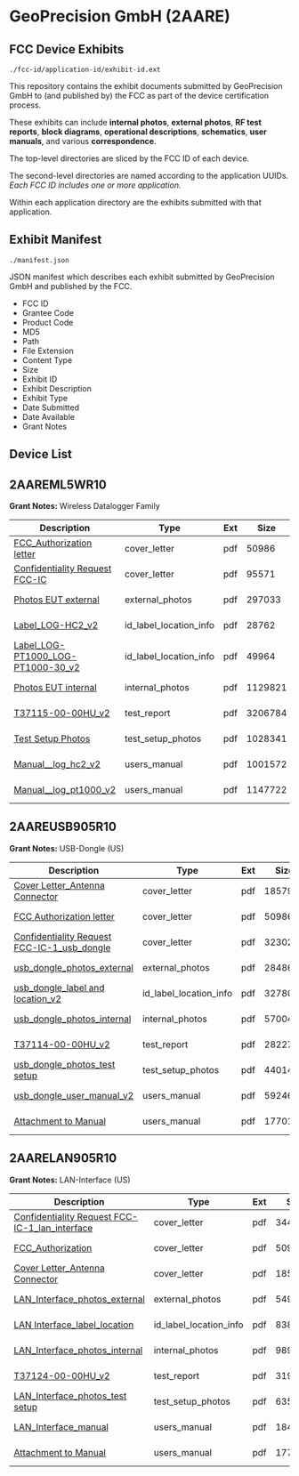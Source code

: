 # GeoPrecision GmbH (2AARE)
## FCC Device Exhibits

```
./fcc-id/application-id/exhibit-id.ext
```

This repository contains the exhibit documents submitted by GeoPrecision GmbH to (and published by) the FCC as part of the device certification process.

These exhibits can include **internal photos**, **external photos**, **RF test reports**, **block diagrams**, **operational descriptions**, **schematics**, **user manuals**, and various **correspondence**.

The top-level directories are sliced by the FCC ID of each device.

The second-level directories are named according to the application UUIDs. *Each FCC ID includes one or more application.*

Within each application directory are the exhibits submitted with that application. 

## Exhibit Manifest

```
./manifest.json
```

JSON manifest which describes each exhibit submitted by GeoPrecision GmbH and published by the FCC.

- FCC ID
- Grantee Code
- Product Code
- MD5
- Path
- File Extension
- Content Type
- Size
- Exhibit ID
- Exhibit Description
- Exhibit Type
- Date Submitted
- Date Available
- Grant Notes

## Device List
## 2AAREML5WR10
**Grant Notes:** Wireless Datalogger Family

| Description | Type | Ext | Size | Submitted | Available |
| ----------- | ---- | --- | ---- | --------- | --------- |
| [FCC_Authorization letter](2AAREML5WR10/ae41e96a6f4372b9e71437b6989f0b36/2089346.pdf) | cover_letter | pdf | 50986 | 2013-11-04 | 2013-11-04 |
| [Confidentiality Request FCC-IC](2AAREML5WR10/ae41e96a6f4372b9e71437b6989f0b36/2110164.pdf) | cover_letter | pdf | 95571 | 2013-11-04 | 2013-11-04 |
| [Photos EUT external](2AAREML5WR10/ae41e96a6f4372b9e71437b6989f0b36/2110165.pdf) | external_photos | pdf | 297033 | 2013-11-04 | 2013-11-04 |
| [Label_LOG-HC2_v2](2AAREML5WR10/ae41e96a6f4372b9e71437b6989f0b36/2110166.pdf) | id_label_location_info | pdf | 28762 | 2013-11-04 | 2013-11-04 |
| [Label_LOG-PT1000_LOG-PT1000-30_v2](2AAREML5WR10/ae41e96a6f4372b9e71437b6989f0b36/2110167.pdf) | id_label_location_info | pdf | 49964 | 2013-11-04 | 2013-11-04 |
| [Photos EUT internal](2AAREML5WR10/ae41e96a6f4372b9e71437b6989f0b36/2110168.pdf) | internal_photos | pdf | 1129821 | 2013-11-04 | 2013-11-04 |
| [T37115-00-00HU_v2](2AAREML5WR10/ae41e96a6f4372b9e71437b6989f0b36/2110182.pdf) | test_report | pdf | 3206784 | 2013-11-04 | 2013-11-04 |
| [Test Setup Photos](2AAREML5WR10/ae41e96a6f4372b9e71437b6989f0b36/2110183.pdf) | test_setup_photos | pdf | 1028341 | 2013-11-04 | 2013-11-04 |
| [Manual__log_hc2_v2](2AAREML5WR10/ae41e96a6f4372b9e71437b6989f0b36/2110184.pdf) | users_manual | pdf | 1001572 | 2013-11-04 | 2013-11-04 |
| [Manual__log_pt1000_v2](2AAREML5WR10/ae41e96a6f4372b9e71437b6989f0b36/2110185.pdf) | users_manual | pdf | 1147722 | 2013-11-04 | 2013-11-04 |
## 2AAREUSB905R10
**Grant Notes:** USB-Dongle (US)

| Description | Type | Ext | Size | Submitted | Available |
| ----------- | ---- | --- | ---- | --------- | --------- |
| [Cover Letter_Antenna Connector](2AAREUSB905R10/1f0e2dc3d4f60006a0acca8a1b7cb816/2089347.pdf) | cover_letter | pdf | 185791 | 2013-10-31 | 2013-10-31 |
| [FCC Authorization letter](2AAREUSB905R10/1f0e2dc3d4f60006a0acca8a1b7cb816/2089346.pdf) | cover_letter | pdf | 50986 | 2013-10-31 | 2013-10-31 |
| [Confidentiality Request FCC-IC-1_usb_dongle](2AAREUSB905R10/1f0e2dc3d4f60006a0acca8a1b7cb816/2107199.pdf) | cover_letter | pdf | 32302 | 2013-10-31 | 2013-10-31 |
| [usb_dongle_photos_external](2AAREUSB905R10/1f0e2dc3d4f60006a0acca8a1b7cb816/2107190.pdf) | external_photos | pdf | 284869 | 2013-10-31 | 2013-10-31 |
| [usb_dongle_label and location_v2](2AAREUSB905R10/1f0e2dc3d4f60006a0acca8a1b7cb816/2107191.pdf) | id_label_location_info | pdf | 32780 | 2013-10-31 | 2013-10-31 |
| [usb_dongle_photos_internal](2AAREUSB905R10/1f0e2dc3d4f60006a0acca8a1b7cb816/2107192.pdf) | internal_photos | pdf | 570041 | 2013-10-31 | 2013-10-31 |
| [T37114-00-00HU_v2](2AAREUSB905R10/1f0e2dc3d4f60006a0acca8a1b7cb816/2107197.pdf) | test_report | pdf | 2822725 | 2013-10-31 | 2013-10-31 |
| [usb_dongle_photos_test setup](2AAREUSB905R10/1f0e2dc3d4f60006a0acca8a1b7cb816/2107198.pdf) | test_setup_photos | pdf | 440146 | 2013-10-31 | 2013-10-31 |
| [usb_dongle_user_manual_v2](2AAREUSB905R10/1f0e2dc3d4f60006a0acca8a1b7cb816/2107200.pdf) | users_manual | pdf | 592468 | 2013-10-31 | 2013-10-31 |
| [Attachment to Manual](2AAREUSB905R10/1f0e2dc3d4f60006a0acca8a1b7cb816/2107201.pdf) | users_manual | pdf | 1770150 | 2013-10-31 | 2013-10-31 |
## 2AARELAN905R10
**Grant Notes:** LAN-Interface (US)

| Description | Type | Ext | Size | Submitted | Available |
| ----------- | ---- | --- | ---- | --------- | --------- |
| [Confidentiality Request FCC-IC-1_lan_interface](2AARELAN905R10/5130688808ee90241b7a314aa73f9d06/2089345.pdf) | cover_letter | pdf | 34415 | 2013-10-01 | 2013-10-01 |
| [FCC_Authorization](2AARELAN905R10/5130688808ee90241b7a314aa73f9d06/2089346.pdf) | cover_letter | pdf | 50986 | 2013-10-01 | 2013-10-01 |
| [Cover Letter_Antenna Connector](2AARELAN905R10/5130688808ee90241b7a314aa73f9d06/2089347.pdf) | cover_letter | pdf | 185791 | 2013-10-01 | 2013-10-01 |
| [LAN_Interface_photos_external](2AARELAN905R10/5130688808ee90241b7a314aa73f9d06/2089348.pdf) | external_photos | pdf | 549911 | 2013-10-01 | 2013-10-01 |
| [LAN Interface_label_location](2AARELAN905R10/5130688808ee90241b7a314aa73f9d06/2089349.pdf) | id_label_location_info | pdf | 83808 | 2013-10-01 | 2013-10-01 |
| [LAN_Interface_photos_internal](2AARELAN905R10/5130688808ee90241b7a314aa73f9d06/2089350.pdf) | internal_photos | pdf | 989138 | 2013-10-01 | 2013-10-01 |
| [T37124-00-00HU_v2](2AARELAN905R10/5130688808ee90241b7a314aa73f9d06/2089354.pdf) | test_report | pdf | 3191836 | 2013-10-01 | 2013-10-01 |
| [LAN_Interface_photos_test setup](2AARELAN905R10/5130688808ee90241b7a314aa73f9d06/2089355.pdf) | test_setup_photos | pdf | 635369 | 2013-10-01 | 2013-10-01 |
| [LAN_Interface_manual](2AARELAN905R10/5130688808ee90241b7a314aa73f9d06/2089356.pdf) | users_manual | pdf | 184108 | 2013-10-01 | 2013-10-01 |
| [Attachment to Manual](2AARELAN905R10/5130688808ee90241b7a314aa73f9d06/2089357.pdf) | users_manual | pdf | 1770159 | 2013-10-01 | 2013-10-01 |
